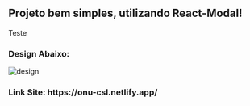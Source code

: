 <h2>Projeto bem simples, utilizando React-Modal!</h2>

<p>Teste</p>

<h3>Design Abaixo:</h3>
<img src="./Assets/imgdesign.jpg" alt='design'/>

<h3>Link Site: <strong>https://onu-csl.netlify.app/</strong></h3>